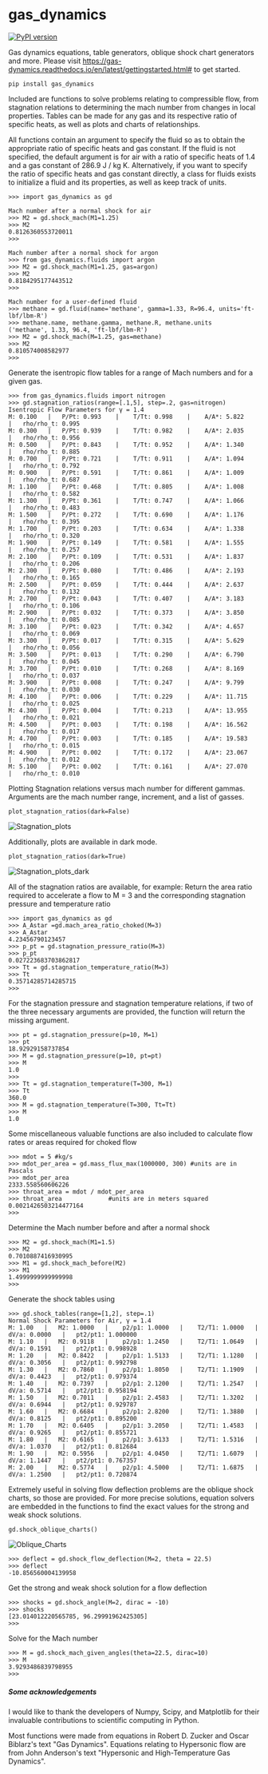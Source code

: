 # gas_dynamics

[![PyPI version](https://badge.fury.io/py/gas-dynamics.svg)](https://badge.fury.io/py/gas-dynamics)

Gas dynamics equations, table generators, oblique shock chart generators and more. Please visit https://gas-dynamics.readthedocs.io/en/latest/gettingstarted.html# to get started.


```
pip install gas_dynamics
```

Included are functions to solve problems relating to compressible flow, from stagnation relations to determining the mach number from changes in
local properties. Tables can be made for any gas and its respective ratio of specific heats, as well as plots and charts of relationships. 

All functions contain an argument to specify the fluid so as to obtain the appropriate ratio of specific heats and gas constant. If the fluid is not specified, the default argument is for air with a ratio of specific heats of 1.4 and a gas constant of 286.9 J / kg K. Alternatively, if you want to specify the ratio of specific heats and gas constant directly, a class for fluids exists to initialize a fluid and its properties, as well as keep track of units. 

```
>>> import gas_dynamics as gd
 
Mach number after a normal shock for air
>>> M2 = gd.shock_mach(M1=1.25)
>>> M2
0.8126360553720011
>>>

Mach number after a normal shock for argon
>>> from gas_dynamics.fluids import argon
>>> M2 = gd.shock_mach(M1=1.25, gas=argon)
>>> M2
0.8184295177443512
>>>

Mach number for a user-defined fluid
>>> methane = gd.fluid(name='methane', gamma=1.33, R=96.4, units='ft-lbf/lbm-R') 
>>> methane.name, methane.gamma, methane.R, methane.units
('methane', 1.33, 96.4, 'ft-lbf/lbm-R')
>>> M2 = gd.shock_mach(M=1.25, gas=methane)
>>> M2
0.810574008582977
>>>
```

Generate the isentropic flow tables for a range of Mach numbers and for a given gas.

```
>>> from gas_dynamics.fluids import nitrogen
>>> gd.stagnation_ratios(range=[.1,5], step=.2, gas=nitrogen) 
Isentropic Flow Parameters for γ = 1.4
M: 0.100   |   P/Pt: 0.993    |    T/Tt: 0.998    |    A/A*: 5.822    |   rho/rho_t: 0.995
M: 0.300   |   P/Pt: 0.939    |    T/Tt: 0.982    |    A/A*: 2.035    |   rho/rho_t: 0.956
M: 0.500   |   P/Pt: 0.843    |    T/Tt: 0.952    |    A/A*: 1.340    |   rho/rho_t: 0.885
M: 0.700   |   P/Pt: 0.721    |    T/Tt: 0.911    |    A/A*: 1.094    |   rho/rho_t: 0.792
M: 0.900   |   P/Pt: 0.591    |    T/Tt: 0.861    |    A/A*: 1.009    |   rho/rho_t: 0.687
M: 1.100   |   P/Pt: 0.468    |    T/Tt: 0.805    |    A/A*: 1.008    |   rho/rho_t: 0.582
M: 1.300   |   P/Pt: 0.361    |    T/Tt: 0.747    |    A/A*: 1.066    |   rho/rho_t: 0.483
M: 1.500   |   P/Pt: 0.272    |    T/Tt: 0.690    |    A/A*: 1.176    |   rho/rho_t: 0.395
M: 1.700   |   P/Pt: 0.203    |    T/Tt: 0.634    |    A/A*: 1.338    |   rho/rho_t: 0.320
M: 1.900   |   P/Pt: 0.149    |    T/Tt: 0.581    |    A/A*: 1.555    |   rho/rho_t: 0.257
M: 2.100   |   P/Pt: 0.109    |    T/Tt: 0.531    |    A/A*: 1.837    |   rho/rho_t: 0.206 
M: 2.300   |   P/Pt: 0.080    |    T/Tt: 0.486    |    A/A*: 2.193    |   rho/rho_t: 0.165
M: 2.500   |   P/Pt: 0.059    |    T/Tt: 0.444    |    A/A*: 2.637    |   rho/rho_t: 0.132
M: 2.700   |   P/Pt: 0.043    |    T/Tt: 0.407    |    A/A*: 3.183    |   rho/rho_t: 0.106
M: 2.900   |   P/Pt: 0.032    |    T/Tt: 0.373    |    A/A*: 3.850    |   rho/rho_t: 0.085
M: 3.100   |   P/Pt: 0.023    |    T/Tt: 0.342    |    A/A*: 4.657    |   rho/rho_t: 0.069
M: 3.300   |   P/Pt: 0.017    |    T/Tt: 0.315    |    A/A*: 5.629    |   rho/rho_t: 0.056
M: 3.500   |   P/Pt: 0.013    |    T/Tt: 0.290    |    A/A*: 6.790    |   rho/rho_t: 0.045
M: 3.700   |   P/Pt: 0.010    |    T/Tt: 0.268    |    A/A*: 8.169    |   rho/rho_t: 0.037
M: 3.900   |   P/Pt: 0.008    |    T/Tt: 0.247    |    A/A*: 9.799    |   rho/rho_t: 0.030
M: 4.100   |   P/Pt: 0.006    |    T/Tt: 0.229    |    A/A*: 11.715    |   rho/rho_t: 0.025
M: 4.300   |   P/Pt: 0.004    |    T/Tt: 0.213    |    A/A*: 13.955    |   rho/rho_t: 0.021
M: 4.500   |   P/Pt: 0.003    |    T/Tt: 0.198    |    A/A*: 16.562    |   rho/rho_t: 0.017
M: 4.700   |   P/Pt: 0.003    |    T/Tt: 0.185    |    A/A*: 19.583    |   rho/rho_t: 0.015
M: 4.900   |   P/Pt: 0.002    |    T/Tt: 0.172    |    A/A*: 23.067    |   rho/rho_t: 0.012
M: 5.100   |   P/Pt: 0.002    |    T/Tt: 0.161    |    A/A*: 27.070    |   rho/rho_t: 0.010
```


Plotting Stagnation relations versus mach number for different gammas. Arguments are the mach number range, increment, and a list of gasses. 

```
plot_stagnation_ratios(dark=False)
```

![Stagnation_plots](docs/README_images/plot_ratios.png)


Additionally, plots are available in dark mode.


```
plot_stagnation_ratios(dark=True)
```

![Stagnation_plots_dark](docs/README_images/plot_ratios_dark.png)


All of the stagnation ratios are available, for example:
Return the area ratio required to accelerate a flow to M = 3 and the corresponding stagnation pressure and temperature ratio

```
>>> import gas_dynamics as gd
>>> A_Astar =gd.mach_area_ratio_choked(M=3)
>>> A_Astar
4.23456790123457
>>> p_pt = gd.stagnation_pressure_ratio(M=3)
>>> p_pt
0.027223683703862817
>>> Tt = gd.stagnation_temperature_ratio(M=3)
>>> Tt
0.35714285714285715
>>>
```


For the stagnation pressure and stagnation temperature relations, if two of the three necessary arguments are provided, the function will return the missing argument.

```
>>> pt = gd.stagnation_pressure(p=10, M=1)
>>> pt
18.92929158737854
>>> M = gd.stagnation_pressure(p=10, pt=pt)
>>> M
1.0
>>>
>>> Tt = gd.stagnation_temperature(T=300, M=1)
>>> Tt
360.0
>>> M = gd.stagnation_temperature(T=300, Tt=Tt)
>>> M 
1.0
```


Some miscellaneous valuable functions are also included to calculate flow rates or areas required for choked flow

```
>>> mdot = 5 #kg/s
>>> mdot_per_area = gd.mass_flux_max(1000000, 300) #units are in Pascals
>>> mdot_per_area
2333.558560606226
>>> throat_area = mdot / mdot_per_area
>>> throat_area             #units are in meters squared
0.0021426503214477164
>>>
```


Determine the Mach number before and after a normal shock

```
>>> M2 = gd.shock_mach(M1=1.5) 
>>> M2
0.7010887416930995
>>> M1 = gd.shock_mach_before(M2)
>>> M1
1.4999999999999998
>>>
```

Generate the shock tables using

```
>>> gd.shock_tables(range=[1,2], step=.1)
Normal Shock Parameters for Air, γ = 1.4
M: 1.00   |   M2: 1.0000   |    p2/p1: 1.0000   |    T2/T1: 1.0000   |   dV/a: 0.0000   |   pt2/pt1: 1.000000
M: 1.10   |   M2: 0.9118   |    p2/p1: 1.2450   |    T2/T1: 1.0649   |   dV/a: 0.1591   |   pt2/pt1: 0.998928
M: 1.20   |   M2: 0.8422   |    p2/p1: 1.5133   |    T2/T1: 1.1280   |   dV/a: 0.3056   |   pt2/pt1: 0.992798
M: 1.30   |   M2: 0.7860   |    p2/p1: 1.8050   |    T2/T1: 1.1909   |   dV/a: 0.4423   |   pt2/pt1: 0.979374
M: 1.40   |   M2: 0.7397   |    p2/p1: 2.1200   |    T2/T1: 1.2547   |   dV/a: 0.5714   |   pt2/pt1: 0.958194
M: 1.50   |   M2: 0.7011   |    p2/p1: 2.4583   |    T2/T1: 1.3202   |   dV/a: 0.6944   |   pt2/pt1: 0.929787
M: 1.60   |   M2: 0.6684   |    p2/p1: 2.8200   |    T2/T1: 1.3880   |   dV/a: 0.8125   |   pt2/pt1: 0.895200
M: 1.70   |   M2: 0.6405   |    p2/p1: 3.2050   |    T2/T1: 1.4583   |   dV/a: 0.9265   |   pt2/pt1: 0.855721
M: 1.80   |   M2: 0.6165   |    p2/p1: 3.6133   |    T2/T1: 1.5316   |   dV/a: 1.0370   |   pt2/pt1: 0.812684
M: 1.90   |   M2: 0.5956   |    p2/p1: 4.0450   |    T2/T1: 1.6079   |   dV/a: 1.1447   |   pt2/pt1: 0.767357
M: 2.00   |   M2: 0.5774   |    p2/p1: 4.5000   |    T2/T1: 1.6875   |   dV/a: 1.2500   |   pt2/pt1: 0.720874

```

Extremely useful in solving flow deflection problems are the oblique shock charts, so those are provided. For more precise solutions, equation solvers are embedded in the functions to find the exact values for the strong and weak shock solutions.

```
gd.shock_oblique_charts()
```

![Oblique_Charts](docs/README_images/Oblique_Charts_dark.png)


```
>>> deflect = gd.shock_flow_deflection(M=2, theta = 22.5)
>>> deflect
-10.856560004139958
```

Get the strong and weak shock solution for a flow deflection

```
>>> shocks = gd.shock_angle(M=2, dirac = -10) 
>>> shocks
[23.014012220565785, 96.29991962425305]
>>> 
```

Solve for the Mach number

```
>>> M = gd.shock_mach_given_angles(theta=22.5, dirac=10) 
>>> M
3.9293486839798955
>>>
```


##### Some acknowledgements

I would like to thank the developers of Numpy, Scipy, and Matplotlib for their invaluable contributions to scientific computing in Python. 

Most functions were made from equations in Robert D. Zucker and Oscar Biblarz's text "Gas Dynamics". Equations relating to Hypersonic flow are from John Anderson's text "Hypersonic and High-Temperature Gas Dynamics".